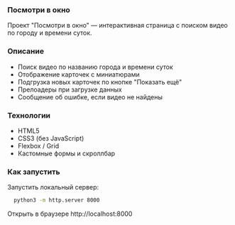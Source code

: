 <h3>Посмотри в окно</h3>

Проект "Посмотри в окно" — интерактивная страница с поиском видео по городу и времени суток.

<h3>Описание</h3>

* Поиск видео по названию города и времени суток
* Отображение карточек с миниатюрами
* Подгрузка новых карточек по кнопке "Показать ещё"
* Прелоадеры при загрузке данных
* Сообщение об ошибке, если видео не найдены

<h3>Технологии</h3>

* HTML5
* CSS3 (без JavaScript)
* Flexbox / Grid
* Кастомные формы и скроллбар


<h3>Как запустить</h3>

Запустить локальный сервер:

```bash
  python3 -m http.server 8000
```
Открыть в браузере http://localhost:8000

